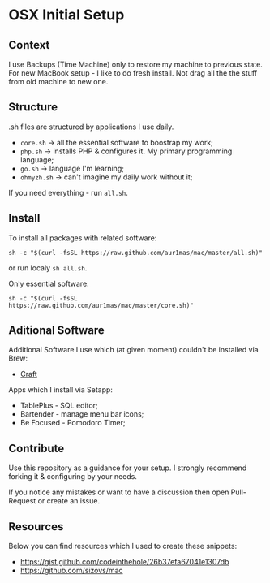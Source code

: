 # OSX Initial Setup

## Context
I use Backups (Time Machine) only to restore my machine to previous state. For new MacBook setup - I like to do fresh install. Not drag all the the stuff from old machine to new one.

## Structure

.sh files are structured by applications I use daily.

- `core.sh` -> all the essential software to boostrap my work;
- `php.sh` -> installs PHP & configures it. My primary programming language;
- `go.sh` -> language I'm learning;
- `ohmyzh.sh` -> can't imagine my daily work without it;

If you need everything - run `all.sh`.

## Install

To install all packages with related software:

```
sh -c "$(curl -fsSL https://raw.github.com/aur1mas/mac/master/all.sh)"
```

or run localy `sh all.sh`.

Only essential software:

```
sh -c "$(curl -fsSL https://raw.github.com/aur1mas/mac/master/core.sh)"
```

## Aditional Software

Additional Software I use which (at given moment) couldn't be installed via Brew:

- [Craft](https://www.craft.do/)

Apps which I install via Setapp:

- TablePlus - SQL editor;
- Bartender - manage menu bar icons;
- Be Focused - Pomodoro Timer;

## Contribute

Use this repository as a guidance for your setup. I strongly recommend forking it & configuring by your needs.

If you notice any mistakes or want to have a discussion then open Pull-Request or create an issue.

## Resources

Below you can find resources which I used to create these snippets:

- https://gist.github.com/codeinthehole/26b37efa67041e1307db
- https://github.com/sizovs/mac